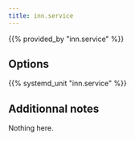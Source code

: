 ```yaml
---
title: inn.service
---
```


{{% provided_by "inn.service" %}}

## Options

{{% systemd_unit "inn.service" %}}

## Additionnal notes

Nothing here.
